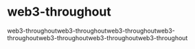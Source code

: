 # web3-throughout
web3-throughoutweb3-throughoutweb3-throughoutweb3-throughoutweb3-throughoutweb3-throughoutweb3-throughout
